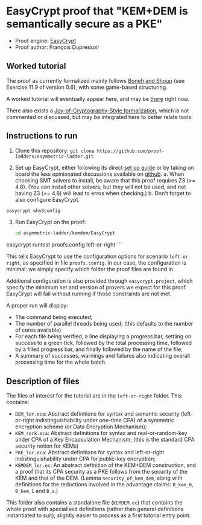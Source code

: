 # EasyCrypt proof that "KEM+DEM is semantically secure as a PKE"

- Proof engine: [EasyCrypt](https://easycrypt.info/)
- Proof author: François Dupressoir

## Worked tutorial

The proof as currently formalized mainly follows [Boneh and
Shoup](https://toc.cryptobook.us/) (see Exercise 11.9 of version 0.6), with
some game-based structuring.

A worked tutorial will eventually appear here, and may be
[there](https://easycrypt.gitlab.io/easycrypt-web/docs/tutorials/) right now.

There also exists a [Joy-of-Cryptography-Style
formalization](https://github.com/Cameron-Low/Joy-Of-EasyCrypt/blob/main/Examples/KEM_DEM.ec),
which is not commented or discussed, but may be integrated here to better
relate tools.

## Instructions to run

1. Clone this repository: `git clone https://github.com/proof-ladders/asymmetric-ladder.git`

2. Set up EasyCrypt, either following its direct [set up
   guide](https://easycrypt.gitlab.io/easycrypt-web/docs/guides/setting-up-easycrypt)
   or by taking on board the less opinionated discussions available on
   [github](https://github.com/easycrypt/easycrypt).
  a. When choosing SMT solvers to install, be aware that this proof requires Z3
     (>= 4.8). (You can install other solvers, but they will not be used, and
     not having Z3 (>= 4.8) will lead to erros when checking.)
  b. Don't forget to also configure EasyCrypt.

  ```sh
  easycrypt why3config
  ```

3. Run EasyCrypt on the proof:

	```sh
	cd asymmetric-ladder/kemdem/EasyCrypt
  easycrypt runtest proofs.config left-or-right
	```

  This tells EasyCrypt to use the configuration options for scenario
  `left-or-right`, as specified in file `proofs.config`. In our case, the
  configuration is minimal: we simply specify which folder the proof files are
  found in.

  Additional configuration is also provided through `easycrypt.project`, which
  specify the minimum set and version of provers we expect for this proof.
  EasyCrypt will fail without running if those constraints are not met.

  A proper run will display:
  - The command being executed;
  - The number of parallel threads being used; (this defaults to the number of
    cores available)
  - For each file being verified, a line displaying a progress bar, settling on
    success to a green tick, followed by the total processing time, followed by
    a filled progress bar, and finally followed by the name of the file;
  - A summary of successes, warnings and failures also indicating overall
    processing time for the whole batch.

## Description of files

The files of interest for the tutorial are in the `left-or-right` folder. This
contains:
- `DEM_lor.eca`: Abstract definitions for syntax and semantic security
  (left-or-right indistinguishability under one-time CPA) of a symmetric
  encryption scheme (or Data Encryption Mechanism);
- `KEM_rork.eca`: Abstract definitions for syntax and real-or-random-key under
  CPA of a Key Encapsulation Mechanism; (this is the standard CPA security
  notion for KEMs)
- `PKE_lor.eca`: Abstract definitions for syntax and left-or-right
  indistinguishability under CPA for public-key encryption;
- `KEMDEM_lor.ec`: An abstract definition of the KEM+DEM construction, and
  a proof that its CPA security as a PKE follows from the security of the KEM
  and that of the DEM. (Lemma `security_of_kem_dem`, along with definitions for
  the reductions involved in the advantage claims: `B_kem_0`, `B_kem_1` and
  `B_s`.)

This folder also contains a standalone file (`KEMDEM.ec`) that contains the
whole proof with specialised definitions (rather than general definitions
instantiated to suit); slightly easier to process as a first tutorial entry
point.
